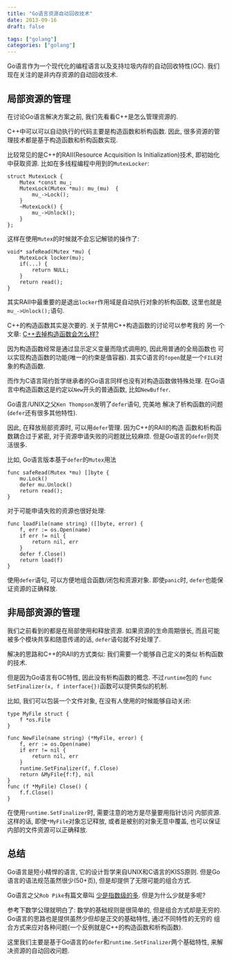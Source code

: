 ```yaml
---
title: "Go语言资源自动回收技术"
date: 2013-09-16
draft: false

tags: ["golang"]
categories: ["golang"]
---
```


Go语言作为一个现代化的编程语言以及支持垃圾内存的自动回收特性(GC).
我们现在关注的是非内存资源的自动回收技术.

## 局部资源的管理

在讨论Go语言解决方案之前, 我们先看看C++是怎么管理资源的.

C++中可以可以自动执行的代码主要是构造函数和析构函数.
因此, 很多资源的管理技术都是基于构造函数和析构函数实现.

比较常见的是C++的RAII(Resource Acquisition Is Initialization)技术,
即初始化中获取资源. 比如在多线程编程中用到的`MutexLocker`:

	struct MutexLock {
		Mutex *const mu_;
		MutexLock(Mutex *mu): mu_(mu)  {
			mu_->Lock();
		}
		~MutexLock() {
			mu_->Unlock();
		}
	};

这样在使用`Mutex`的时候就不会忘记解锁的操作了:

	void* safeRead(Mutex *mu) {
		MutexLock locker(mu);
		if(...) {
			return NULL;
		}
		return read();
	}

其实RAII中最重要的是退出`locker`作用域是自动执行对象的析构函数,
这里也就是`mu_->Unlock();`语句.

C++的构造函数其实是次要的. 关于禁用C++构造函数的讨论可以参考我的
另一个文章: [C++去掉构造函数会怎么样?](http://my.oschina.net/chai2010/blog/118105)

因为构造函数经常是通过显示定义变量而隐式调用的, 因此用普通的全局函数也
可以实现构造函数的功能(唯一的约束是值容器).
其实C语言的`fopen`就是一个`FILE`对象的构造函数.

而作为C语言简约哲学继承者的Go语言同样也没有对构造函数做特殊处理.
在Go语言中构造函数这是约定以`New`开头的普通函数, 比如`NewBuffer`.

Go语言/UNIX之父`Ken Thompson`发明了`defer`语句, 完美地
解决了析构函数的问题(`defer`还有很多其他特性).

因此, 在释放局部资源时, 可以用`defer`管理. 因为C++的RAII的构造
函数和析构函数耦合过于紧密, 对于资源申请失败的问题就比较麻烦.
但是Go语言的`defer`则灵活很多.

比如, Go语言版本基于`defer`的`Mutex`用法

	func safeRead(Mutex *mu) []byte {
		mu.Lock()
		defer mu.Unlock()
		return read();
	}

对于可能申请失败的资源也很好处理:

	func loadFile(name string) ([]byte, error) {
		f, err := os.Open(name)
		if err != nil {
			return nil, err
		}
		defer f.Close()
		return load(f)
	}

使用`defer`语句, 可以方便地组合函数/闭包和资源对象.
即使`panic`时, `defer`也能保证资源的正确释放.

## 非局部资源的管理

我们之前看到的都是在局部使用和释放资源.
如果资源的生命周期很长, 而且可能被多个模块共享和随意传递的话,
`defer`语句就不好处理了.

解决的思路和C++的RAII的方式类似: 我们需要一个能够自己定义的类似
析构函数的技术.

但是因为Go语言有GC特性, 因此没有析构函数的概念. 不过`runtime`包的
`func SetFinalizer(x, f interface{})`函数可以提供类似的机制.

比如, 我们可以包装一个文件对象, 在没有人使用的时候能够自动关闭:

	type MyFile struct {
		f *os.File
	}

	func NewFile(name string) (*MyFile, error) {
		f, err := os.Open(name)
		if err != nil {
			return nil, err
		}
		runtime.SetFinalizer(f, f.Close)
		return &MyFile{f:f}, nil
	}
	func (f *MyFile) Close() {
		f.f.Close()
	}

在使用`runtime.SetFinalizer`时, 需要注意的地方是尽量要用指针访问
内部资源. 这样的话, 即使`*MyFile`对象忘记释放, 或者是被别的对象无意中覆盖,
也可以保证内部的文件资源可以正确释放.

## 总结

Go语言是短小精悍的语言, 它的设计哲学来自UNIX和C语言的KISS原则.
但是Go语言的语法规范虽然很少(50+页), 但是却提供了无限可能的组合方式.

Go语言之父`Rob Pike`有篇文章叫 [少是指数级的多](http://mikespook.com/2012/06/%E7%BF%BB%E8%AF%91%E5%B0%91%E6%98%AF%E6%8C%87%E6%95%B0%E7%BA%A7%E7%9A%84%E5%A4%9A/). 但是为什么少就是多呢?

参考下数学公理就明白了: 数学的基础规则是很简单的, 但是组合方式却是无穷的.
Go语言的思路也是提供虽然少但却是正交的基础特性, 通过不同特性的无穷的
组合方式来应对各种问题(一个反例就是C++的构造函数和析构函数).

这里我们主要是基于Go语言的`defer`和`runtime.SetFinalizer`两个基础特性,
来解决资源的自动回收问题.

